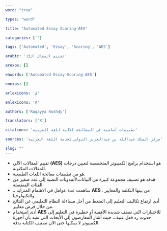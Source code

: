 ```yaml
---
word: "true"

types: "word"

title: "Automated Essay Scoring-AES"

categories: ['']

tags: ['Automated', 'Essay', 'Scoring', 'AES']

arabic: 'تقييم المقال آليًّا'

arexps: []

enwords: ['Automated Essay Scoring-AES']

enexps: []

arlexicons: 'ق'

enlexicons: 'A'

authors: ['Ruqayya Roshdy']

translators: ['X']

citations: 'تطبيقات أساسية في المعالجة الآلية للغة العربية'

sources: 'مركز الملك عبدالله بن عبدالعزيز الدولي لخدمة اللغة العربية'

slug: ""
---
```



- تقييم المقالات الآلي **(AES)** هو استخدام برامج الكمبيوتر المتخصصة لتعيين درجات للمقالات المكتوبة.
- هو من تطبيقات معالجة اللغات الطبيعية.
- هدفه هو تصنيف مجموعة كبيرة من البيانات\المدونات النصية إلى عدد صغير من الفئات المنفصلة.
- ساهمت عدة عوامل في الاهتمام المتزايد بـ **AES** . من بينها التكلفة والمعايير والتكنولوجيا.
- أدى ارتفاع تكاليف التعليم إلى الضغط من أجل مساءلة النظام التعليمي عن النتائج من خلال فرض معايير.
- أدى استخدام **AES** للاختبارات التي تصنف شديدة الأهمية أو خطيرة في التعليم إلى حدوث رد فعل عنيف، حيث أشار المعارضون إلى الأبحاث التي تفيد بأن أجهزة الكمبيوتر لا يمكنها حتى الآن تصنيف الكتابة بدقة.
